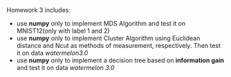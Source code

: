 Homework 3 includes:
- use **numpy** only to implement MDS Algorithm and test it on MNIST12(only with label 1 and 2)
- use **numpy** only to implement Cluster Algorithm using Euclidean distance and Ncut as methods of measurement, respectively. Then test it on data
*watermelon3.0*
- use **numpy** only to implement a decision tree based on **information gain** and test it on data *watermelon 3.0*
